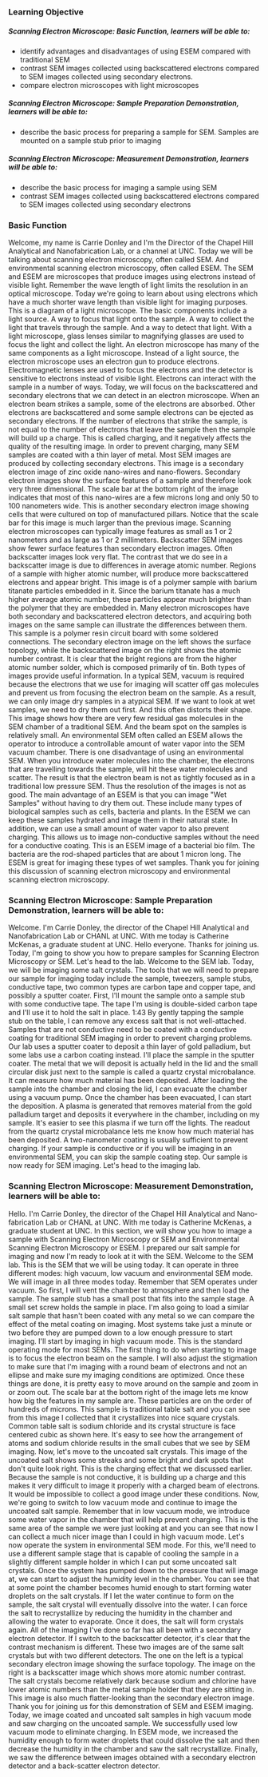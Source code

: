 ### Learning Objective

##### Scanning Electron Microscope: Basic Function, learners will be able to:

- identify advantages and disadvantages of using ESEM compared with traditional SEM
- contrast SEM images collected using backscattered electrons compared to SEM images collected using secondary electrons.
- compare electron microscopes with light microscopes

##### Scanning Electron Microscope: Sample Preparation Demonstration, learners will be able to:

- describe the basic process for preparing a sample for SEM. Samples are mounted on a sample stub prior to imaging

##### Scanning Electron Microscope: Measurement Demonstration, learners will be able to:

- describe the basic process for imaging a sample using SEM
- contrast SEM images collected using backscattered electrons compared to SEM images collected using secondary electrons

### Basic Function
Welcome, my name is Carrie Donley and I'm the Director of the Chapel Hill Analytical and Nanofabrication Lab, or a channel at UNC.
Today we will be talking about scanning electron microscopy, often called SEM. And environmental scanning electron microscopy, often called ESEM.
The SEM and ESEM are microscopes that produce images using electrons instead of visible light.
Remember the wave length of light limits the resolution in an optical microscope. Today we're going to learn about using electrons which have a much shorter wave length than visible light for imaging purposes.
This is a diagram of a light microscope. The basic components include a light source. A way to focus that light onto the sample. A way to collect the light that travels through the sample. And a way to detect that light.
With a light microscope, glass lenses similar to magnifying glasses are used to focus the light and collect the light.
An electron microscope has many of the same components as a light microscope. Instead of a light source, the electron microscope uses an electron gun to produce electrons.
Electromagnetic lenses are used to focus the electrons and the detector is sensitive to electrons instead of visible light.
Electrons can interact with the sample in a number of ways. Today, we will focus on the backscattered and secondary electrons that we can detect in an electron microscope.
When an electron beam strikes a sample, some of the electrons are absorbed.
Other electrons are backscattered and some sample electrons can be ejected as secondary electrons. If the number of electrons that strike the sample, is not equal to the number of electrons that leave the sample then the sample will build up a charge. This is called charging, and it negatively affects the quality of the resulting image.
In order to prevent charging, many SEM samples are coated with a thin layer of metal.
Most SEM images are produced by collecting secondary electrons.
This image is a secondary electron image of zinc oxide nano-wires and nano-flowers. Secondary electron images show the surface features of a sample and therefore look very three dimensional.
The scale bar at the bottom right of the image indicates that most of this nano-wires are a few microns long and only 50 to 100 nanometers wide.
This is another secondary electron image showing cells that were cultured on top of manufactured pillars. Notice that the scale bar for this image is much larger than the previous image. Scanning electron microscopes can typically image features as small as 1 or 2 nanometers and as large as 1 or 2 millimeters.
Backscatter SEM images show fewer surface features than secondary electron images. Often backscatter images look very flat. The contrast that we do see in a backscatter image is due to differences in average atomic number.
Regions of a sample with higher atomic number, will produce more backscattered electrons and appear bright.
This image is of a polymer sample with barium titanate particles embedded in it. Since the barium titanate has a much higher average atomic number, these particles appear much brighter than the polymer that they are embedded in.
Many electron microscopes have both secondary and backscattered electron detectors, and acquiring both images on the same sample can illustrate the differences between them.
This sample is a polymer resin circuit board with some soldered connections.
The secondary electron image on the left shows the surface topology, while the backscattered image on the right shows the atomic number contrast. It is clear that the bright regions are from the higher atomic number solder, which is composed primarily of tin.
Both types of images provide useful information.
In a typical SEM, vacuum is required because the electrons that we use for imaging will scatter off gas molecules and prevent us from focusing the electron beam on the sample.
As a result, we can only image dry samples in a atypical SEM.
If we want to look at wet samples, we need to dry them out first. And this often distorts their shape.
This image shows how there are very few residual gas molecules in the SEM chamber of a traditional SEM.
And the beam spot on the samples is relatively small.
An environmental SEM often called an ESEM allows the operator to introduce a controllable amount of water vapor into the SEM vacuum chamber.
There is one disadvantage of using an environmental SEM.
When you introduce water molecules into the chamber, the electrons that are travelling towards the sample, will hit these water molecules and scatter.
The result is that the electron beam is not as tightly focused as in a traditional low pressure SEM.
Thus the resolution of the images is not as good. The main advantage of an ESEM is that you can image "Wet Samples" without having to dry them out. These include many types of biological samples such as cells, bacteria and plants. In the ESEM we can keep these samples hydrated and image them in their natural state.
In addition, we can use a small amount of water vapor to also prevent charging. This allows us to image non-conductive samples without the need for a conductive coating.
This is an ESEM image of a bacterial bio film. The bacteria are the rod-shaped particles that are about 1 micron long.
The ESEM is great for imaging these types of wet samples.
Thank you for joining this discussion of scanning electron microscopy and environmental scanning electron microscopy.


### Scanning Electron Microscope: Sample Preparation Demonstration, learners will be able to:

Welcome. I'm Carrie Donley, the director of the Chapel Hill Analytical and Nanofabrication Lab or CHANL at UNC. With me today is Catherine McKenas, a graduate student at UNC. Hello everyone. Thanks for joining us. Today, I'm going to show you how to prepare samples for Scanning Electron Microscopy or SEM. Let's head to the lab. Welcome to the SEM lab. Today, we will be imaging some salt crystals. The tools that we will need to prepare our sample for imaging today include the sample, tweezers, sample stubs, conductive tape, two common types are carbon tape and copper tape, and possibly a sputter coater. First, I'll mount the sample onto a sample stub with some conductive tape. The tape I'm using is double-sided carbon tape and I'll use it to hold the salt in place.
1:43
By gently tapping the sample stub on the table, I can remove any excess salt that is not well-attached. Samples that are not conductive need to be coated with a conductive coating for traditional SEM imaging in order to prevent charging problems. Our lab uses a sputter coater to deposit a thin layer of gold palladium, but some labs use a carbon coating instead. I'll place the sample in the sputter coater. The metal that we will deposit is actually held in the lid and the small circular disk just next to the sample is called a quartz crystal microbalance. It can measure how much material has been deposited. After loading the sample into the chamber and closing the lid, I can evacuate the chamber using a vacuum pump. Once the chamber has been evacuated, I can start the deposition. A plasma is generated that removes material from the gold palladium target and deposits it everywhere in the chamber, including on my sample. It's easier to see this plasma if we turn off the lights. The readout from the quartz crystal microbalance lets me know how much material has been deposited. A two-nanometer coating is usually sufficient to prevent charging. If your sample is conductive or if you will be imaging in an environmental SEM, you can skip the sample coating step. Our sample is now ready for SEM imaging. Let's head to the imaging lab.

### Scanning Electron Microscope: Measurement Demonstration, learners will be able to:

Hello. I'm Carrie Donley, the director of the Chapel Hill Analytical and Nano-fabrication Lab or CHANL at UNC. With me today is Catherine McKenas, a graduate student at UNC. In this section, we will show you how to image a sample with Scanning Electron Microscopy or SEM and Environmental Scanning Electron Microscopy or ESEM. I prepared our salt sample for imaging and now I'm ready to look at it with the SEM. Welcome to the SEM lab. This is the SEM that we will be using today. It can operate in three different modes: high vacuum, low vacuum and environmental SEM mode. We will image in all three modes today. Remember that SEM operates under vacuum. So first, I will vent the chamber to atmosphere and then load the sample. The sample stub has a small post that fits into the sample stage. A small set screw holds the sample in place. I'm also going to load a similar salt sample that hasn't been coated with any metal so we can compare the effect of the metal coating on imaging. Most systems take just a minute or two before they are pumped down to a low enough pressure to start imaging. I'll start by imaging in high vacuum mode. This is the standard operating mode for most SEMs. The first thing to do when starting to image is to focus the electron beam on the sample. I will also adjust the stigmation to make sure that I'm imaging with a round beam of electrons and not an ellipse and make sure my imaging conditions are optimized. Once these things are done, it is pretty easy to move around on the sample and zoom in or zoom out. The scale bar at the bottom right of the image lets me know how big the features in my sample are. These particles are on the order of hundreds of microns. This sample is traditional table salt and you can see from this image I collected that it crystallizes into nice square crystals. Common table salt is sodium chloride and its crystal structure is face centered cubic as shown here. It's easy to see how the arrangement of atoms and sodium chloride results in the small cubes that we see by SEM imaging. Now, let's move to the uncoated salt crystals. This image of the uncoated salt shows some streaks and some bright and dark spots that don't quite look right. This is the charging effect that we discussed earlier. Because the sample is not conductive, it is building up a charge and this makes it very difficult to image it properly with a charged beam of electrons. It would be impossible to collect a good image under these conditions. Now, we're going to switch to low vacuum mode and continue to image the uncoated salt sample. Remember that in low vacuum mode, we introduce some water vapor in the chamber that will help prevent charging. This is the same area of the sample we were just looking at and you can see that now I can collect a much nicer image than I could in high vacuum mode. Let's now operate the system in environmental SEM mode. For this, we'll need to use a different sample stage that is capable of cooling the sample in a slightly different sample holder in which I can put some uncoated salt crystals. Once the system has pumped down to the pressure that will image at, we can start to adjust the humidity level in the chamber. You can see that at some point the chamber becomes humid enough to start forming water droplets on the salt crystals. If I let the water continue to form on the sample, the salt crystal will eventually dissolve into the water. I can force the salt to recrystallize by reducing the humidity in the chamber and allowing the water to evaporate. Once it does, the salt will form crystals again. All of the imaging I've done so far has all been with a secondary electron detector. If I switch to the backscatter detector, it's clear that the contrast mechanism is different. These two images are of the same salt crystals but with two different detectors. The one on the left is a typical secondary electron image showing the surface topology. The image on the right is a backscatter image which shows more atomic number contrast. The salt crystals become relatively dark because sodium and chlorine have lower atomic numbers than the metal sample holder that they are sitting in. This image is also much flatter-looking than the secondary electron image. Thank you for joining us for this demonstration of SEM and ESEM imaging. Today, we image coated and uncoated salt samples in high vacuum mode and saw charging on the uncoated sample. We successfully used low vacuum mode to eliminate charging. In ESEM mode, we increased the humidity enough to form water droplets that could dissolve the salt and then decrease the humidity in the chamber and saw the salt recrystallize. Finally, we saw the difference between images obtained with a secondary electron detector and a back-scatter electron detector.
